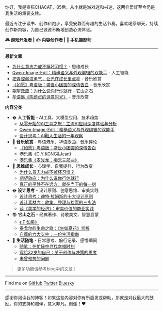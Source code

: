 你好，我是查猫CHACAT，85后，从小就是游戏迷和书迷，这两样爱好至今仍是我生活的重要支柱。

最近专注于读书、创作和跑步，享受安静而有趣的生活节奏。喜欢喝茶聊天，持续创作新内容，为自己源源不断地创造心流体验。

**🎮 游戏开发者 | ✍️ 内容创作者 | 📱 手机摄影师**

---

**最新文章**

- [为什么意志力戒不掉坏习惯？](./blog/think05-habit-breaking-myth/) - 思维成长
- [Qwen-Image-Edit：精确语义与外观编辑的双能手](./blog/ai7-qwen-image-edit/) - 人工智能
- [把青涩藏进勇气，让光在成长里点亮](./blog/hua8-yang-naiwen-tuikai-shijie-de-men-mv/) - 音乐欣赏
- [《如愿》粤语版：盛世小团圆的深情告白](./blog/hk17-ruyuan-cantonese/) - 音乐欣赏
- [期望效应：为什么说你行你就行](./blog/others11-expectation-effect/) - 它山之石
- [华语集《陈绮贞的诗意时光》](./blog/hua1/) - 音乐欣赏

**内容分类**

- � **人工智能** - AI工具、大模型应用、技术趋势
  - [从零开始的AI工具之旅：主流AI应用深度体验与分析](./blog/ai1/)
  - [Qwen-Image-Edit：精确语义与外观编辑的双能手](./blog/ai7-qwen-image-edit/)
  - [设计思考：AI融入生活的一年观察](./blog/think02/)
- 🎵 **音乐欣赏** - 粤语港乐、华语歌曲、音乐评论
  - [《如愿》粤语版：盛世小团圆的深情告白](./blog/hk17-ruyuan-cantonese/)
  - [港乐集《C.Y.KONG&Jean》](./blog/hk1/)
  - [港乐集《麦浚龙：痴恋三部曲》](./blog/hk3/)
- 🧠 **思维成长** - 心理学、自我提升、行为改变
  - [为什么意志力戒不掉坏习惯？](./blog/think05-habit-breaking-myth/)
  - [期望效应：为什么说你行你就行](./blog/others11-expectation-effect/)
  - [真正的平静不在远方，就在当下的每一刻](./blog/others10-inner-peace/)
- � **设计思考** - 设计原则、创意思维、审美实践
  - [设计思考：迪特·拉姆斯的十大设计原则](./blog/design1/)
  - [设计素材库：收集、整理与检索的三步法](./blog/design2/)
  - [读《美学的经济》：审美价值的商业实践](./blog/book2/)
- 📚 **它山之石** - 经典著作、诗歌美文、智慧启蒙
  - [《IF 如果》](./blog/wen-1/)
  - [泰戈尔的生命之歌：《生如夏花》赏析](./blog/others2/)
  - [自尊的六大支柱：一份生活指南](./blog/others1/)
- 💭 **生活随笔** - 日常思考、旅行记录、感悟瞬间
  - [随笔：在忙碌中寻找幸福时刻](./blog/diary1/)
  - [写给32岁的自己：关于创作与决策的思考](./blog/diary2/)
  - [未曾预想的问题](./blog/think01/)

> 更多功能请参考blog中的文章！

---

<p>
  <span class="inline-block mr-1.5 mb-2">Find me on</span>
  <span class="inline-flex flex-wrap gap-2 op-75">
    <a href="https://github.com/Chacat68">
      <span i-simple-icons-github></span> GitHub</a>
    <a href="https://x.com/Chacat68">
      <span i-ri-twitter-x-fill></span> Twitter</a>
    <a href="https://bsky.app/profile/chacat68.bsky.social">
      <span i-simple-icons-bluesky></span> Bluesky</a>
  </span>
</p>

---

感谢你阅读我的博客！如果这些内容对你有所启发或帮助，那就是对我最大的鼓励。你的支持和陪伴，意义非凡。谢谢！❤️
